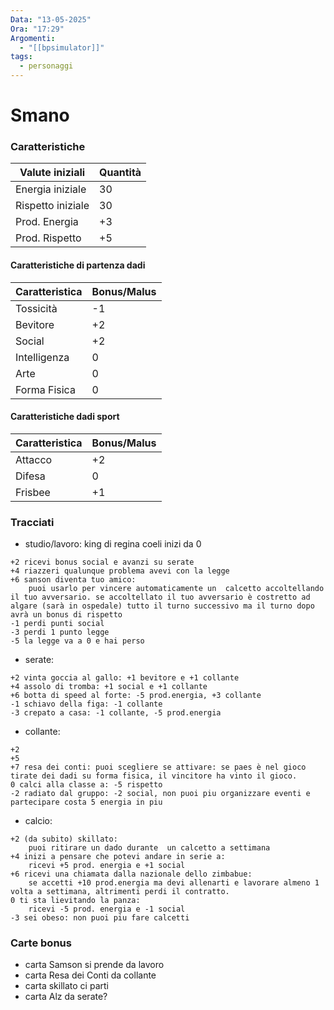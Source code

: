 ```yaml
---
Data: "13-05-2025"
Ora: "17:29"
Argomenti:
  - "[[bpsimulator]]"
tags:
  - personaggi
---
```


# Smano


### Caratteristiche

| Valute iniziali   | Quantità |
| ----------------- | -------- |
| Energia iniziale  | 30       |
| Rispetto iniziale | 30       |
| Prod. Energia     | +3       |
| Prod. Rispetto    | +5       |

#### Caratteristiche di partenza dadi

| Caratteristica | Bonus/Malus |
| -------------- | ----------- |
| Tossicità      | -1          |
| Bevitore       | +2          |
| Social         | +2          |
| Intelligenza   | 0           |
| Arte           | 0           |
| Forma Fisica   | 0           |

#### Caratteristiche dadi sport


| Caratteristica | Bonus/Malus |
| -------------- | ----------- |
| Attacco        | +2          |
| Difesa         | 0           |
| Frisbee        | +1          |


### Tracciati

- studio/lavoro: king di regina coeli inizi da 0  
```
+2 ricevi bonus social e avanzi su serate 
+4 riazzeri qualunque problema avevi con la legge  
+6 sanson diventa tuo amico: 
	puoi usarlo per vincere automaticamente un  calcetto accoltellando il tuo avversario. se accoltellato il tuo avversario è costretto ad algare (sarà in ospedale) tutto il turno successivo ma il turno dopo avrà un bonus di rispetto
-1 perdi punti social
-3 perdi 1 punto legge
-5 la legge va a 0 e hai perso
```
- serate: 
```
+2 vinta goccia al gallo: +1 bevitore e +1 collante
+4 assolo di tromba: +1 social e +1 collante
+6 botta di speed al forte: -5 prod.energia, +3 collante
-1 schiavo della figa: -1 collante
-3 crepato a casa: -1 collante, -5 prod.energia
```
- collante: 
```
+2 
+5 
+7 resa dei conti: puoi scegliere se attivare: se paes è nel gioco tirate dei dadi su forma fisica, il vincitore ha vinto il gioco. 
0 calci alla classe a: -5 rispetto
-2 radiato dal gruppo: -2 social, non puoi piu organizzare eventi e partecipare costa 5 energia in piu
```

- calcio:
```
+2 (da subito) skillato: 
	puoi ritirare un dado durante  un calcetto a settimana
+4 inizi a pensare che potevi andare in serie a: 
	ricevi +5 prod. energia e +1 social
+6 ricevi una chiamata dalla nazionale dello zimbabue: 
	se accetti +10 prod.energia ma devi allenarti e lavorare almeno 1 volta a settimana, altrimenti perdi il contratto.
0 ti sta lievitando la panza: 
	ricevi -5 prod. energia e -1 social
-3 sei obeso: non puoi piu fare calcetti
```


### Carte bonus

- carta Samson si prende da lavoro
- carta Resa dei Conti da collante
- carta skillato ci parti
- carta Alz da serate?